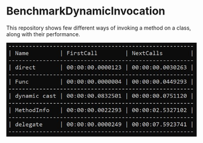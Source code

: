 # BenchmarkDynamicInvocation

This repository shows few different ways of invoking a method on a class, along with their performance.

![Results](benchmark.jpg)